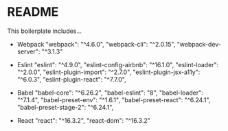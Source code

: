 # README
This boilerplate includes...

* Webpack
"webpack": "^4.6.0",
"webpack-cli": "^2.0.15",
"webpack-dev-server": "^3.1.3"

* Eslint
"eslint": "^4.9.0",
"eslint-config-airbnb": "^16.1.0",
"eslint-loader": "^2.0.0",
"eslint-plugin-import": "^2.7.0",
"eslint-plugin-jsx-a11y": "^6.0.3",
"eslint-plugin-react": "^7.7.0",

* Babel
"babel-core": "^6.26.2",
"babel-eslint": "8",
"babel-loader": "^7.1.4",
"babel-preset-env": "^1.6.1",
"babel-preset-react": "^6.24.1",
"babel-preset-stage-2": "^6.24.1",

* React 
"react": "^16.3.2",
"react-dom": "^16.3.2"